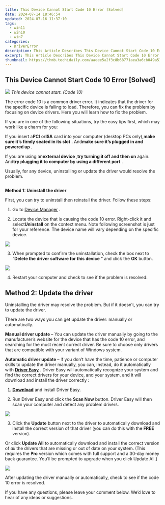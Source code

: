 ```yaml
---
title: This Device Cannot Start Code 10 Error [Solved]
date: 2024-07-14 18:46:54
updated: 2024-07-16 11:37:10
tags:
  - win11
  - win10
  - win7
categories:
  - DriverError
description: This Article Describes This Device Cannot Start Code 10 Error [Solved]
excerpt: This Article Describes This Device Cannot Start Code 10 Error [Solved]
thumbnail: https://thmb.techidaily.com/aaeee5a2f3c8b68771aea3a6cb049a51985742ce0b32853fb4db395a79eb5210.jpg
---
```


## This Device Cannot Start Code 10 Error [Solved]

![](https://images.drivereasy.com/wp-content/uploads/2016/10/img_5812c1dcbba93.png)
_This device cannot start. (Code 10)_
  
The error code 10 is a common driver error. It indicates that the driver for the specific device is failing to load. Therefore, you can fix the problem by focusing on device drivers. Here you will learn how to fix the problem.  

 If you are in one of the following situations, try the easy tips first, which may work like a charm for you:  
  
 If you insert a**PCI** or**ISA** card into your computer (desktop PCs only),**make sure it’s firmly seated in its slot** . And**make sure it’s plugged in and powered up** .  
  
 If you are using an**external device** ,**try turning it off and then on** again. And**try plugging it to computer by using a different port** .  
  
 Usually, for any device, uninstalling or update the driver would resolve the problem.

##

**Method 1: Uninstall the driver**

 First, you can try to uninstall then reinstall the driver. Follow these steps:  
  
 1) Go to [Device Manager](https://tools.techidaily.com/drivereasy/download/) .  
  
 2) Locate the device that is causing the code 10 error. Right-click it and select**Uninstall** on the context menu. Note following screenshot is just for your reference. The device name will vary depending on the specific device.

![](https://images.drivereasy.com/wp-content/uploads/2016/10/img_5812c8b093b76.jpg)
  
 3) When prompted to confirm the uninstallation, check the box next to “**Delete the driver software for this device** ” and click the **OK** button.

![](https://images.drivereasy.com/wp-content/uploads/2016/03/img_56fa53be35520.png)

4) Restart your computer and check to see if the problem is resolved.

## **Method 2: Update the driver**

 Uninstalling the driver may resolve the problem. But if it doesn’t, you can try to update the driver.

 There are two ways you can get update the driver: manually or automatically.

**Manual driver update** – You can update the driver manually by going to the manufacturer’s website for the device that has the code 10 error, and searching for the most recent correct driver. Be sure to choose only drivers that are compatible with your variant of Windows system.

**Automatic driver update** – If you don’t have the time, patience or computer skills to update the driver manually, you can, instead, do it automatically with **[Driver Easy](https://tools.techidaily.com/drivereasy/download/)**  .  Driver Easy will automatically recognize your system and find the correct drivers for your device, and your system, and it will download and install the driver correctly :

 1) **[Download](https://tools.techidaily.com/drivereasy/download/)**   and install Driver Easy.

 2) Run Driver Easy and click the **Scan Now**   button. Driver Easy will then scan your computer and detect any problem drivers.

![](https://images.drivereasy.com/wp-content/uploads/2018/01/img_5a61d43309505.png)

 3) Click the **Update**  button next to the driver to automatically download and install the correct version of that driver (you can do this with the **FREE** version).

Or click **Update All**  to automatically download and install the correct version of _all_  the drivers that are missing or out of date on your system. (This requires the **Pro** version which comes with full support and a 30-day money back guarantee. You’ll be prompted to upgrade when you click Update All.)

![](https://images.drivereasy.com/wp-content/uploads/2018/01/img_5a61d43309505.png)

 After updating the driver manually or automatically, check to see if the code 10 error is resolved.

 If you have any questions, please leave your comment below. We’d love to hear of any ideas or suggestions.

<ins class="adsbygoogle"
     style="display:block"
     data-ad-format="autorelaxed"
     data-ad-client="ca-pub-7571918770474297"
     data-ad-slot="1223367746"></ins>



<ins class="adsbygoogle"
     style="display:block"
     data-ad-client="ca-pub-7571918770474297"
     data-ad-slot="8358498916"
     data-ad-format="auto"
     data-full-width-responsive="true"></ins>
